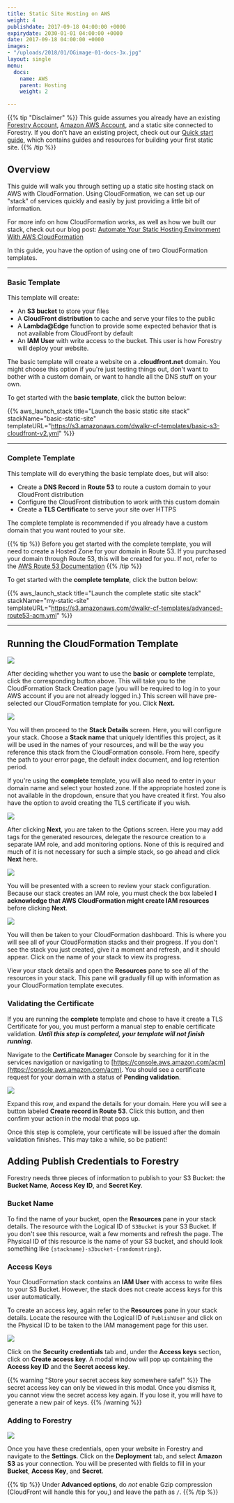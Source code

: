 ```yaml
---
title: Static Site Hosting on AWS
weight: 4
publishdate: 2017-09-18 04:00:00 +0000
expirydate: 2030-01-01 04:00:00 +0000
date: 2017-09-18 04:00:00 +0000
images:
- "/uploads/2018/01/OGimage-01-docs-3x.jpg"
layout: single
menu:
  docs:
    name: AWS
    parent: Hosting
    weight: 2

---
```


{{% tip "Disclaimer" %}}
This guide assumes you already have an existing [Forestry Account](https://app.forestry.io/signup), [Amazon AWS Account](https://aws.amazon.com/free/), and a static site connected to Forestry. If you don't have an existing project, check out our [Quick start guide](/docs/quickstart/), which contains guides and resources for building your first static site.
{{% /tip %}}

## Overview

This guide will walk you through setting up a static site hosting stack on AWS with CloudFormation. Using CloudFormation, we can set up our "stack" of services quickly and easily by just providing a little bit of information.

For more info on how CloudFormation works, as well as how we built our stack, check out our blog post: [Automate Your Static Hosting Environment With AWS CloudFormation](https://forestry.io/blog/automate-your-static-hosting-environment-with-aws-cloudformation/)

In this guide, you have the option of using one of two CloudFormation templates.

---

### Basic Template
This template will create:

- An **S3 bucket** to store your files
- A **CloudFront distribution** to cache and serve your files to the public
- A **Lambda@Edge** function to provide some expected behavior that is not available from CloudFront by default
- An **IAM User** with write access to the bucket. This user is how Forestry will deploy your website.

The basic template will create a website on a **.cloudfront.net** domain. You might choose this option if you're just testing things out, don't want to bother with a custom domain, or want to handle all the DNS stuff on your own.

To get started with the **basic template**, click the button below: 

{{% aws_launch_stack 
title="Launch the basic static site stack" 
stackName="basic-static-site" 
templateURL="https://s3.amazonaws.com/dwalkr-cf-templates/basic-s3-cloudfront-v2.yml" %}}

---

### Complete Template
This template will do everything the basic template does, but will also:

- Create a **DNS Record** in **Route 53** to route a custom domain to your CloudFront distribution
- Configure the CloudFront distribution to work with this custom domain
- Create a **TLS Certificate** to serve your site over HTTPS

The complete template is recommended if you already have a custom domain that you want routed to your site.

{{% tip %}}
Before you get started with the complete template, you will need to create a Hosted Zone for your domain in Route 53. If you purchased your domain through Route 53, this will be created for you. If not, refer to the [AWS Route 53 Documentation](https://docs.aws.amazon.com/Route53/latest/DeveloperGuide/CreatingHostedZone.html)
{{% /tip %}}

To get started with the **complete template**, click the button below: 

{{% aws_launch_stack 
title="Launch the complete static site stack" 
stackName="my-static-site" 
templateURL="https://s3.amazonaws.com/dwalkr-cf-templates/advanced-route53-acm.yml" %}}

---

## Running the CloudFormation Template

![](/uploads/2018/09/cf-step-1.png)

After deciding whether you want to use the **basic** or **complete** template, click the corresponding button above. This will take you to the CloudFormation Stack Creation page (you will be required to log in to your AWS account if you are not already logged in.) This screen will have pre-selected our CloudFormation template for you. Click **Next.**

![](/uploads/2018/09/cf-step-2.png)

You will then proceed to the **Stack Details** screen. Here, you will configure your stack. Choose a **Stack name** that uniquely identifies this project, as it will be used in the names of your resources, and will be the way you reference this stack from the CloudFormation console. From here, specify the path to your error page, the default index document, and log retention period.

If you're using the **complete** template, you will also need to enter in your domain name and select your hosted zone. If the appropriate hosted zone is not available in the dropdown, ensure that you have created it first. You also have the option to avoid creating the TLS certificate if you wish.

![](/uploads/2018/09/cf-step-3.png)

After clicking **Next**, you are taken to the Options screen. Here you may add tags for the generated resources, delegate the resource creation to a separate IAM role, and add monitoring options. None of this is required and much of it is not necessary for such a simple stack, so go ahead and click **Next** here.

![](/uploads/2018/09/cf-step-4.png)

You will be presented with a screen to review your stack configuration. Because our stack creates an IAM role, you must check the box labeled **I acknowledge that AWS CloudFormation might create IAM resources** before clicking **Next**.

![](/uploads/2018/09/cf-stack-dashboard.png)

You will then be taken to your CloudFormation dashboard. This is where you will see all of your CloudFormation stacks and their progress. If you don't see the stack you just created, give it a moment and refresh, and it should appear. Click on the name of your stack to view its progress.

View your stack details and open the **Resources** pane to see all of the resources in your stack. This pane will gradually fill up with information as your CloudFormation template executes.

### Validating the Certificate

If you are running the **complete** template and chose to have it create a TLS Certificate for you, you must perform a manual step to enable certificate validation. ***Until this step is completed, your template will not finish running.***

Navigate to the **Certificate Manager** Console by searching for it in the services navigation or navigating to [https://console.aws.amazon.com/acm](https://console.aws.amazon.com/acm). You should see a certificate request for your domain with a status of **Pending validation**.

![](/uploads/2018/09/cf-domain-validation.png)

Expand this row, and expand the details for your domain. Here you will see a button labeled **Create record in Route 53**. Click this button, and then confirm your action in the modal that pops up.

Once this step is complete, your certificate will be issued after the domain validation finishes. This may take a while, so be patient!

## Adding Publish Credentials to Forestry

Forestry needs three pieces of information to publish to your S3 Bucket: the **Bucket Name**, **Access Key ID**, and **Secret Key**.

### Bucket Name

To find the name of your bucket, open the **Resources** pane in your stack details. The resource with the Logical ID of `S3Bucket` is your S3 Bucket. If you don't see this resource, wait a few moments and refresh the page. The Physical ID of this resource is the name of your S3 bucket, and should look something like `{stackname}-s3bucket-{randomstring}`.

### Access Keys

Your CloudFormation stack contains an **IAM User** with access to write files to your S3 Bucket. However, the stack does not create access keys for this user automatically.

To create an access key, again refer to the **Resources** pane in your stack details. Locate the resource with the Logical ID of `PublishUser` and click on the Physical ID to be taken to the IAM management page for this user. 

![](/uploads/2018/09/cf-step-5.png)

Click on the **Security credentials** tab and, under the **Access keys** section, click on **Create access key**. A modal window will pop up containing the **Access key ID** and the **Secret access key**.

{{% warning "Store your secret access key somewhere safe!" %}}
The secret access key can only be viewed in this modal. Once you dismiss it, you cannot view the secret access key again. If you lose it, you will have to generate a new pair of keys.
{{% /warning %}}

### Adding to Forestry

![](/uploads/2018/09/cf-step-6.png)

Once you have these credentials, open your website in Forestry and navigate to the **Settings**. Click on the **Deployment** tab, and select **Amazon S3** as your connection. You will be presented with fields to fill in your **Bucket**, **Access Key**, and **Secret**. 

{{% tip %}}
Under **Advanced options**, do *not* enable Gzip compression (CloudFront will handle this for you,) and leave the path as `/`.
{{% /tip %}}